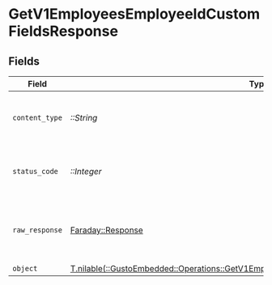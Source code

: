 # GetV1EmployeesEmployeeIdCustomFieldsResponse


## Fields

| Field                                                                                                                                                                   | Type                                                                                                                                                                    | Required                                                                                                                                                                | Description                                                                                                                                                             |
| ----------------------------------------------------------------------------------------------------------------------------------------------------------------------- | ----------------------------------------------------------------------------------------------------------------------------------------------------------------------- | ----------------------------------------------------------------------------------------------------------------------------------------------------------------------- | ----------------------------------------------------------------------------------------------------------------------------------------------------------------------- |
| `content_type`                                                                                                                                                          | *::String*                                                                                                                                                              | :heavy_check_mark:                                                                                                                                                      | HTTP response content type for this operation                                                                                                                           |
| `status_code`                                                                                                                                                           | *::Integer*                                                                                                                                                             | :heavy_check_mark:                                                                                                                                                      | HTTP response status code for this operation                                                                                                                            |
| `raw_response`                                                                                                                                                          | [Faraday::Response](https://www.rubydoc.info/gems/faraday/Faraday/Response)                                                                                             | :heavy_check_mark:                                                                                                                                                      | Raw HTTP response; suitable for custom response parsing                                                                                                                 |
| `object`                                                                                                                                                                | [T.nilable(::GustoEmbedded::Operations::GetV1EmployeesEmployeeIdCustomFieldsResponseBody)](../../models/operations/getv1employeesemployeeidcustomfieldsresponsebody.md) | :heavy_minus_sign:                                                                                                                                                      | OK                                                                                                                                                                      |
